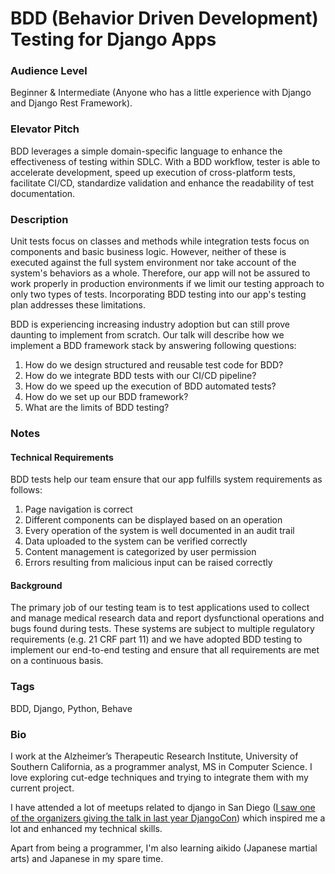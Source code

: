# BDD (Behavior Driven Development) Testing for Django Apps

### Audience Level
Beginner & Intermediate  (Anyone who has a little experience with Django and Django Rest Framework).

### Elevator Pitch

BDD leverages a simple domain-specific language to enhance the effectiveness of testing within SDLC. With a BDD workflow, tester is able to accelerate development, speed up execution of cross-platform tests, facilitate CI/CD, standardize validation and enhance the readability of test documentation.

### Description

Unit tests focus on classes and methods while integration tests focus on components and basic business logic. However, neither of these is executed against the full system environment nor take account of the system's behaviors as a whole. Therefore, our app will not be assured to work properly in production environments if we limit our testing approach to only two types of tests. Incorporating BDD testing into our app's testing plan addresses these limitations.

BDD is experiencing increasing industry adoption but can still prove daunting to implement from scratch. Our talk will describe how we implement a BDD framework stack by answering following questions:

1. How do we design structured and reusable test code for BDD?
2. How do we integrate BDD tests with our CI/CD pipeline? 
3. How do we speed up the execution of BDD automated tests?
4. How do we set up our BDD framework?
5. What are the limits of BDD testing?




### Notes

#### Technical Requirements

BDD tests help our team ensure that our app fulfills system requirements as follows:

1. Page navigation is correct
2. Different components can be displayed based on an operation
3. Every operation of the system is well documented in an audit trail
4. Data uploaded to the system can be verified correctly
5. Content management is categorized by user permission
6. Errors resulting from malicious input can be raised correctly


#### Background

The primary job of our testing team is to test applications used to collect and manage medical research data and report dysfunctional operations and bugs found during tests. These systems are subject to multiple regulatory requirements (e.g. 21 CRF part 11) and we have adopted BDD testing to implement our end-to-end testing and ensure that all requirements are met on a continuous basis.

### Tags
BDD, Django, Python, Behave

### Bio

I work at the Alzheimer’s Therapeutic Research Institute, University of Southern California, as a programmer analyst, MS in Computer Science. I love exploring cut-edge techniques and trying to integrate them with my current project.

I have attended a lot of meetups related to django in San Diego ([I saw one of the organizers giving the talk in last year DjangoCon](https://2017.djangocon.us/talks/stumbling-through-django-and-how-not-to/)) which inspired me a lot and enhanced my technical skills.

Apart from being a programmer, I'm also learning aikido (Japanese martial arts) and Japanese in my spare time.
